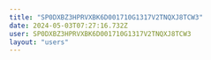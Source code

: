 ```yaml
---
title: "SP0DXBZ3HPRVXBK6D001710G1317V2TNQXJ8TCW3"
date: 2024-05-03T07:27:16.732Z
user: SP0DXBZ3HPRVXBK6D001710G1317V2TNQXJ8TCW3
layout: "users"
---
```

    